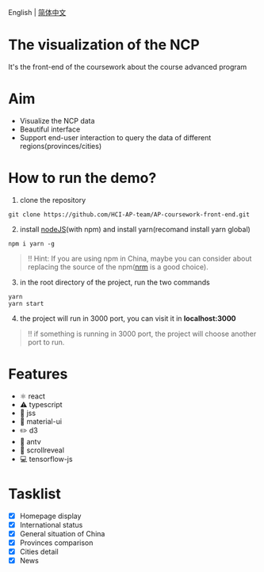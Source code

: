 English | [简体中文](./README.zh-CN.md)
# The visualization of the NCP 
It's the front-end of the coursework about the course advanced program

# Aim
- Visualize the NCP data
- Beautiful interface
- Support end-user interaction to query the data of different regions(provinces/cities)

# How to run the demo?
1. clone the repository
```git
git clone https://github.com/HCI-AP-team/AP-coursework-front-end.git
```
2. install [nodeJS](https://nodejs.org/en/)(with npm) and install yarn(recomand install yarn global)
```
npm i yarn -g
```
> :bangbang: Hint:
> If you are using npm in China, maybe you can consider about replacing the source of the npm([nrm](https://www.npmjs.com/package/nrm) is a good choice).
3. in the root directory of the project, run the two commands
```shell
yarn 
yarn start
```
4. the project will run in 3000 port, you can visit it in  __localhost:3000__
> :bangbang: if something is running in 3000 port, the project will choose another port to run.

# Features
- ⚛️ react
- :warning: typescript
- :eyes: jss
- :gem: material-ui
- :pencil2: d3
- :ant: antv
- :scroll: scrollreveal
- :computer: tensorflow-js

# Tasklist
- [x] Homepage display
- [x] International status
- [x] General situation of China
- [x] Provinces comparison
- [x] Cities detail
- [x] News